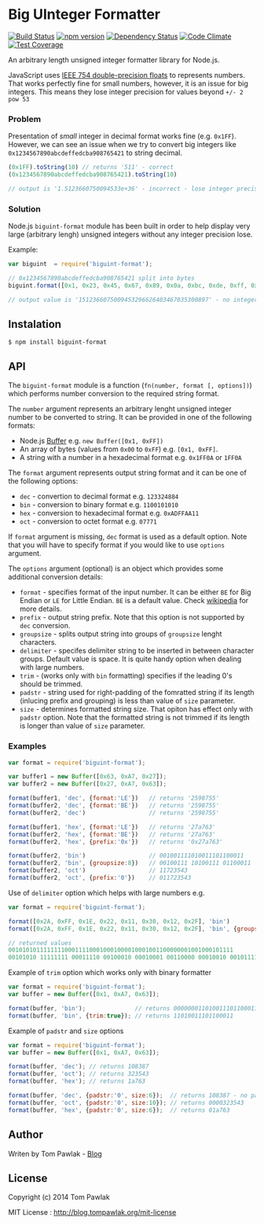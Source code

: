 Big UInteger Formatter 
====
[![Build Status](https://travis-ci.org/T-PWK/biguint-format.svg?branch=master)](https://travis-ci.org/T-PWK/biguint-format) [![npm version](https://badge.fury.io/js/biguint-format.svg)](http://badge.fury.io/js/biguint-format) [![Dependency Status](https://gemnasium.com/T-PWK/biguint-format.svg)](https://gemnasium.com/T-PWK/biguint-format) [![Code Climate](https://codeclimate.com/github/T-PWK/biguint-format/badges/gpa.svg)](https://codeclimate.com/github/T-PWK/biguint-format) [![Test Coverage](https://codeclimate.com/github/T-PWK/biguint-format/badges/coverage.svg)](https://codeclimate.com/github/T-PWK/biguint-format)

An arbitrary length unsigned integer formatter library for Node.js.

JavaScript uses [IEEE 754 double-precision floats](http://en.wikipedia.org/wiki/IEEE_floating_point) to represents numbers. That works perfectly fine for small numbers, however, it is an issue for big integers. This means they lose integer precision for values beyond `+/- 2 pow 53`

### Problem ###

Presentation of *small* integer in decimal format works fine (e.g. `0x1FF`). However, we can see an issue when we try to convert big integers like `0x1234567890abcdeffedcba908765421` to string decimal.

```js
(0x1FF).toString(10) // returns '511' - correct
(0x1234567890abcdeffedcba908765421).toString(10) 

// output is '1.5123660750094533e+36' - incorrect - lose integer precision
```

### Solution ###

Node.js `biguint-format` module has been built in order to help display very large (arbitrary lengh) unsigned integers without any integer precision lose.

Example:
```js
var biguint  = require('biguint-format');

// 0x1234567890abcdeffedcba908765421 split into bytes
biguint.format([0x1, 0x23, 0x45, 0x67, 0x89, 0x0a, 0xbc, 0xde, 0xff, 0xed, 0xcb, 0xa9, 0x08, 0x76, 0x54, 0x21], 'dec')

// output value is '1512366075009453296626403467035300897' - no integer precision lose
```
## Instalation ##
```
$ npm install biguint-format
```

## API ##

The `biguint-format` module is a function (`fn(number, format [, options])`) which performs number conversion to the required string format. 

The `number` argument represents an arbitrary lenght unsigned integer number to be converted to string. It can be provided in one of the following formats:
* Node.js [Buffer](http://nodejs.org/api/buffer.html) e.g. `new Buffer([0x1, 0xFF])`
* An array of bytes (values from `0x00` to `0xFF`) e.g. `[0x1, 0xFF]`.
* A string with a number in a hexadecimal format e.g. `0x1FF0A` or `1FF0A`

The `format` argument represents output string format and it can be one of the following options:
* `dec` - convertion to decimal format e.g. `123324884`
* `bin` - conversion to binary format e.g. `1100101010`
* `hex` - conversion to hexadecimal format e.g. `0xADFFAA11`
* `oct` - conversion to octet format e.g. `07771`

If `format` argument is missing, `dec` format is used as a default option. Note that you will have to specify format if you would like to use `options` argument.

The `options` argument (optional) is an object which provides some additional conversion details:
* `format` - specifies format of the input number. It can be either `BE` for Big Endian or `LE` for Little Endian. `BE` is a default value. Check [wikipedia](http://en.wikipedia.org/wiki/Endianness) for more details.
* `prefix` - output string prefix. Note that this option is not supported by `dec` conversion.
* `groupsize` - splits output string into groups of `groupsize` lenght characters.
* `delimiter` - specifes delimiter string to be inserted in between character groups. Default value is space. It is quite handy option when dealing with large numbers.
* `trim` - (works only with `bin` formatting) specifies if the leading 0's should be trimmed.
* `padstr` - string used for right-padding of the fomratted string if its length (inlucing prefix and grouping) is less than value of `size` parameter.
* `size` - determines formatted string size. That opiton has effect only with `padstr` option. Note that the formatted string is not trimmed if its length is longer than value of `size` parameter.

### Examples ###

```js
var format = require('biguint-format');

var buffer1 = new Buffer([0x63, 0xA7, 0x27]);
var buffer2 = new Buffer([0x27, 0xA7, 0x63]);

format(buffer1, 'dec', {format:'LE'})   // returns '2598755'
format(buffer2, 'dec', {format:'BE'})   // returns '2598755'
format(buffer2, 'dec')                  // returns '2598755'

format(buffer1, 'hex', {format:'LE'})   // returns '27a763'
format(buffer2, 'hex', {format:'BE'})   // returns '27a763'
format(buffer2, 'hex', {prefix:'0x'})   // returns '0x27a763'

format(buffer2, 'bin')                  // 001001111010011101100011
format(buffer2, 'bin', {groupsize:8})   // 00100111 10100111 01100011
format(buffer2, 'oct')                  // 11723543
format(buffer2, 'oct', {prefix:'0'})    // 011723543
```

Use of `delimiter` option which helps with large numbers e.g.
```js
var format = require('biguint-format');

format([0x2A, 0xFF, 0x1E, 0x22, 0x11, 0x30, 0x12, 0x2F], 'bin')
format([0x2A, 0xFF, 0x1E, 0x22, 0x11, 0x30, 0x12, 0x2F], 'bin', {groupsize:8})

// returned values
0010101011111111000111100010001000010001001100000001001000101111        // no delimiter
00101010 11111111 00011110 00100010 00010001 00110000 00010010 00101111 // with delimiter
```

Example of `trim` option which works only with binary formatter
```js
var format = require('biguint-format');
var buffer = new Buffer([0x1, 0xA7, 0x63]);

format(buffer, 'bin');              // returns 000000011010011101100011
format(buffer, 'bin', {trim:true}); // returns 11010011101100011
```

Example of `padstr` and `size` options
```js
var format = require('biguint-format');
var buffer = new Buffer([0x1, 0xA7, 0x63]);

format(buffer, 'dec'); // returns 108387
format(buffer, 'oct'); // returns 323543
format(buffer, 'hex'); // returns 1a763

format(buffer, 'dec', {padstr:'0', size:6});  // returns 108387 - no padding effect
format(buffer, 'oct', {padstr:'0', size:10}); // returns 0000323543
format(buffer, 'hex', {padstr:'0', size:6});  // returns 01a763
```

## Author ##
Writen by Tom Pawlak - [Blog](http://blog.tompawlak.org)

## License ##

Copyright (c) 2014 Tom Pawlak

MIT License : http://blog.tompawlak.org/mit-license
